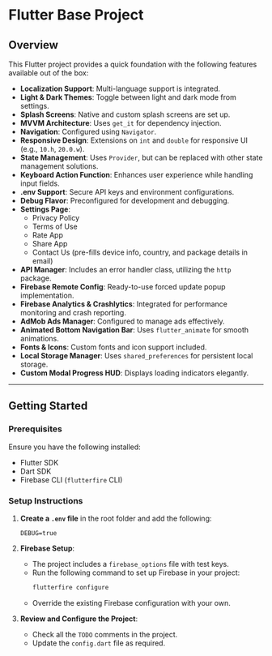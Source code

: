 # Flutter Base Project

## Overview
This Flutter project provides a quick foundation with the following features available out of the box:

- **Localization Support**: Multi-language support is integrated.
- **Light & Dark Themes**: Toggle between light and dark mode from settings.
- **Splash Screens**: Native and custom splash screens are set up.
- **MVVM Architecture**: Uses `get_it` for dependency injection.
- **Navigation**: Configured using `Navigator`.
- **Responsive Design**: Extensions on `int` and `double` for responsive UI (e.g., `10.h`, `20.0.w`).
- **State Management**: Uses `Provider`, but can be replaced with other state management solutions.
- **Keyboard Action Function**: Enhances user experience while handling input fields.
- **.env Support**: Secure API keys and environment configurations.
- **Debug Flavor**: Preconfigured for development and debugging.
- **Settings Page**:
  - Privacy Policy
  - Terms of Use
  - Rate App
  - Share App
  - Contact Us (pre-fills device info, country, and package details in email)
- **API Manager**: Includes an error handler class, utilizing the `http` package.
- **Firebase Remote Config**: Ready-to-use forced update popup implementation.
- **Firebase Analytics & Crashlytics**: Integrated for performance monitoring and crash reporting.
- **AdMob Ads Manager**: Configured to manage ads effectively.
- **Animated Bottom Navigation Bar**: Uses `flutter_animate` for smooth animations.
- **Fonts & Icons**: Custom fonts and icon support included.
- **Local Storage Manager**: Uses `shared_preferences` for persistent local storage.
- **Custom Modal Progress HUD**: Displays loading indicators elegantly.

---

## Getting Started

### Prerequisites
Ensure you have the following installed:
- Flutter SDK
- Dart SDK
- Firebase CLI (`flutterfire` CLI)

### Setup Instructions
1. **Create a `.env` file** in the root folder and add the following:
   ```
   DEBUG=true
   ```

2. **Firebase Setup**:
   - The project includes a `firebase_options` file with test keys.
   - Run the following command to set up Firebase in your project:
     ```sh
     flutterfire configure
     ```
   - Override the existing Firebase configuration with your own.

3. **Review and Configure the Project**:
   - Check all the `TODO` comments in the project.
   - Update the `config.dart` file as required.
